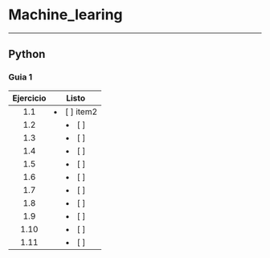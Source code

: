 # Machine_learing

***

## Python
### Guia 1
| Ejercicio | Listo |
| :-: | :-: |
| 1.1 | <li>[ ] item2</li>|
| 1.2 | <li>[ ]</li> | 
| 1.3 | <li>[ ]</li> | 
| 1.4 | <li>[ ]</li> |
| 1.5 | <li>[ ]</li> |
| 1.6 | <li>[ ]</li> |
| 1.7 | <li>[ ]</li> |
| 1.8 | <li>[ ]</li> |
| 1.9 | <li>[ ]</li> |
| 1.10 | <li>[ ]</li> |
| 1.11 | <li>[ ]</li> |
